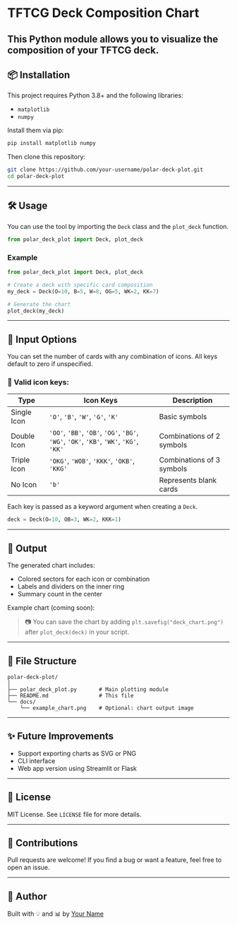 # TFTCG Deck Composition Chart

This Python module allows you to visualize the composition of your TFTCG deck. 
---

## 📦 Installation

This project requires Python 3.8+ and the following libraries:

- `matplotlib`
- `numpy`

Install them via pip:

```bash
pip install matplotlib numpy
```

Then clone this repository:

```bash
git clone https://github.com/your-username/polar-deck-plot.git
cd polar-deck-plot
```

---

## 🛠 Usage

You can use the tool by importing the `Deck` class and the `plot_deck` function.

```python
from polar_deck_plot import Deck, plot_deck
```

### Example

```python
from polar_deck_plot import Deck, plot_deck

# Create a deck with specific card composition
my_deck = Deck(O=10, B=5, W=8, OG=5, WK=2, KK=7)

# Generate the chart
plot_deck(my_deck)
```

---

## 🧮 Input Options

You can set the number of cards with any combination of icons. All keys default to zero if unspecified.

### 🔹 Valid icon keys:

| Type        | Icon Keys                                              | Description               |
|-------------|--------------------------------------------------------|---------------------------|
| Single Icon | `'O'`, `'B'`, `'W'`, `'G'`, `'K'`                      | Basic symbols             |
| Double Icon | `'OO'`, `'BB'`, `'OB'`, `'OG'`, `'BG'`, `'WG'`, `'OK'`, `'KB'`, `'WK'`, `'KG'`, `'KK'` | Combinations of 2 symbols |
| Triple Icon | `'OKG'`, `'WOB'`, `'KKK'`, `'OKB'`, `'KKG'`            | Combinations of 3 symbols |
| No Icon     | `'b'`                                                  | Represents blank cards    |

Each key is passed as a keyword argument when creating a `Deck`.

```python
deck = Deck(O=10, OB=3, WK=2, KKK=1)
```

---

## 🎨 Output

The generated chart includes:

- Colored sectors for each icon or combination  
- Labels and dividers on the inner ring  
- Summary count in the center  

Example chart (coming soon):

> 📷 You can save the chart by adding `plt.savefig("deck_chart.png")` after `plot_deck(deck)` in your script.

---

## 📂 File Structure

```
polar-deck-plot/
│
├── polar_deck_plot.py       # Main plotting module
├── README.md                # This file
└── docs/
    └── example_chart.png    # Optional: chart output image
```

---

## ✨ Future Improvements

- Support exporting charts as SVG or PNG  
- CLI interface  
- Web app version using Streamlit or Flask  

---

## 📄 License

MIT License. See `LICENSE` file for more details.

---

## 🤝 Contributions

Pull requests are welcome! If you find a bug or want a feature, feel free to open an issue.

---

## 👤 Author

Built with 💡 and 📊 by [Your Name](https://github.com/your-username)
